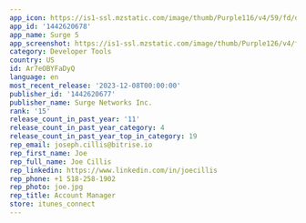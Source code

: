 ```yaml
---
app_icon: https://is1-ssl.mzstatic.com/image/thumb/Purple116/v4/59/fd/d5/59fdd55a-a11a-beda-7b43-aa61be747bd5/AppIcon-0-0-1x_U007emarketing-0-6-0-0-85-220.png/1024x1024bb.png
app_id: '1442620678'
app_name: Surge 5
app_screenshot: https://is1-ssl.mzstatic.com/image/thumb/Purple126/v4/fc/c9/f3/fcc9f35f-717e-4bc5-8e23-a71d81ec9389/39b6b0d5-becd-4d97-89cf-1eb9fec7bbd6_Simulator_Screen_Shot_-_iPhone_13_Pro_Max_-_2022-08-08_at_16.22.23.png/1284x2778bb.png
category: Developer Tools
country: US
id: Ar7eOBYFaDyQ
language: en
most_recent_release: '2023-12-08T00:00:00'
publisher_id: '1442620677'
publisher_name: Surge Networks Inc.
rank: '15'
release_count_in_past_year: '11'
release_count_in_past_year_category: 4
release_count_in_past_year_top_in_category: 19
rep_email: joseph.cillis@bitrise.io
rep_first_name: Joe
rep_full_name: Joe Cillis
rep_linkedin: https://www.linkedin.com/in/joecillis
rep_phone: +1 518-258-1902
rep_photo: joe.jpg
rep_title: Account Manager
store: itunes_connect
---
```

